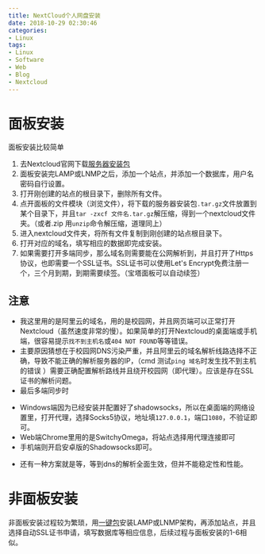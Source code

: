 ```yaml
---
title: NextCloud个人网盘安装
date: 2018-10-29 02:30:46
categories:
- Linux
tags:
- Linux
- Software
- Web
- Blog
- Nextcloud
---
```

# 面板安装

面板安装比较简单
1. 去Nextcloud官网下载[服务器安装包](https://nextcloud.com/install/)
2. 面板安装完LAMP或LNMP之后，添加一个站点，并添加一个数据库，用户名密码自行设置。
3. 打开刚创建的站点的根目录下，删除所有文件。
4. 点开面板的文件模块（浏览文件），将下载的服务器安装包`.tar.gz`文件放置到某个目录下，并且`tar -zxcf 文件名.tar.gz`解压缩，得到一个nextcloud文件夹。（或者.zip 用`unzip`命令解压缩，道理同上）
5. 进入nextcloud文件夹，将所有文件复制到刚创建的站点根目录下。
6. 打开对应的域名，填写相应的数据即完成安装。
7. 如果需要打开多端同步，那么域名则需要能在公网解析到，并且打开了Https协议，也即需要一个SSL证书。SSL证书可以使用Let's Encrypt免费注册一个，三个月到期，到期需要续签。（宝塔面板可以自动续签）

## 注意

- 我这里用的是阿里云的域名，用的是校园网，并且网页端可以正常打开Nextcloud（虽然速度非常的慢）。如果简单的打开Nextcloud的桌面端或手机端，很容易提示`找不到主机名`或`404 NOT FOUND`等等错误。
- 主要原因猜想在于校园网DNS污染严重，并且阿里云的域名解析线路选择不正确，导致不能正确的解析服务器的IP，（cmd 测试`ping 域名`时发生找不到主机的错误 ）需要正确配置解析路线并且绕开校园网（即代理）。应该是存在SSL证书的解析问题。
- 最后多端同步时
 * Windows端因为已经安装并配置好了shadowsocks，所以在桌面端的网络设置里，打开代理，选择Socks5协议，地址填`127.0.0.1`，端口`1080`，不验证即可。
 * Web端Chrome里用的是SwitchyOmega，将站点选择用代理连接即可
 * 手机端则开启安卓版的Shadowsocks即可。
- 还有一种方案就是等，等到dns的解析全面生效，但并不能稳定性和性能。

# 非面板安装

非面板安装过程较为繁琐，用[一键包](https://lnmp.org/)安装LAMP或LNMP架构，再添加站点，并且选择自动SSL证书申请，填写数据库等相应信息，后续过程与面板安装的1-6相似。
 
